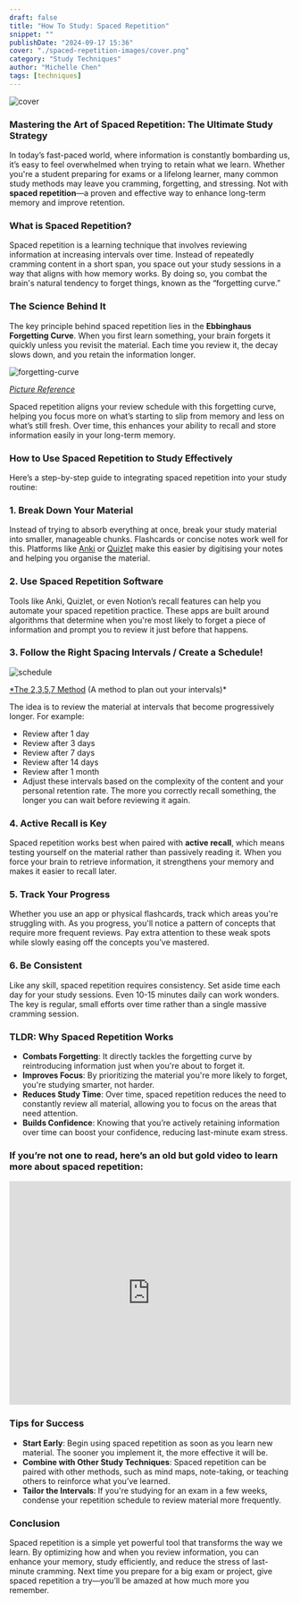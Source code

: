 ```yaml
---
draft: false
title: "How To Study: Spaced Repetition"
snippet: ""
publishDate: "2024-09-17 15:36"
cover: "./spaced-repetition-images/cover.png"
category: "Study Techniques"
author: "Michelle Chen"
tags: [techniques]
---
```


![cover](./spaced-repetition-images/cover.png)

### Mastering the Art of Spaced Repetition: The Ultimate Study Strategy

In today’s fast-paced world, where information is constantly bombarding us, it’s easy to feel overwhelmed when trying to retain what we learn. Whether you're a student preparing for exams or a lifelong learner, many common study methods may leave you cramming, forgetting, and stressing. Not with **spaced repetition**—a proven and effective way to enhance long-term memory and improve retention.

### What is Spaced Repetition?

Spaced repetition is a learning technique that involves reviewing information at increasing intervals over time. Instead of repeatedly cramming content in a short span, you space out your study sessions in a way that aligns with how memory works. By doing so, you combat the brain's natural tendency to forget things, known as the “forgetting curve.”

### The Science Behind It

The key principle behind spaced repetition lies in the **Ebbinghaus Forgetting Curve**. When you first learn something, your brain forgets it quickly unless you revisit the material. Each time you review it, the decay slows down, and you retain the information longer.

![forgetting-curve](./spaced-repetition-images/forgetting-curve.png)

[_Picture Reference_](https://www.google.com/url?sa=i&url=https%3A%2F%2Felearningindustry.com%2Fforgetting-curve-combat&psig=AOvVaw0S9UPbLwu-EZgsU5K_Keq3&ust=1726401749826000&source=images&cd=vfe&opi=89978449&ved=0CBQQjRxqFwoTCIijgOqxwogDFQAAAAAdAAAAABAE)

Spaced repetition aligns your review schedule with this forgetting curve, helping you focus more on what’s starting to slip from memory and less on what’s still fresh. Over time, this enhances your ability to recall and store information easily in your long-term memory.

### How to Use Spaced Repetition to Study Effectively

Here’s a step-by-step guide to integrating spaced repetition into your study routine:

### 1. **Break Down Your Material**

Instead of trying to absorb everything at once, break your study material into smaller, manageable chunks. Flashcards or concise notes work well for this. Platforms like [Anki](https://apps.ankiweb.net/) or [Quizlet](https://quizlet.com/ca) make this easier by digitising your notes and helping you organise the material.

### 2. **Use Spaced Repetition Software**

Tools like Anki, Quizlet, or even Notion’s recall features can help you automate your spaced repetition practice. These apps are built around algorithms that determine when you're most likely to forget a piece of information and prompt you to review it just before that happens.

### 3. **Follow the Right Spacing Intervals / Create a Schedule!**

![schedule](./spaced-repetition-images/schedule.png)

[\*The 2,3,5,7 Method](https://www.notion.so/Blog-Post-1-How-To-Study-Spaced-Repetition-6f4431fb53b3494b8e9ceeda75b46d8d?pvs=21) (A method to plan out your intervals)\*

The idea is to review the material at intervals that become progressively longer. For example:

- Review after 1 day
- Review after 3 days
- Review after 7 days
- Review after 14 days
- Review after 1 month
- Adjust these intervals based on the complexity of the content and your personal retention rate. The more you correctly recall something, the longer you can wait before reviewing it again.

### 4. **Active Recall is Key**

Spaced repetition works best when paired with **active recall**, which means testing yourself on the material rather than passively reading it. When you force your brain to retrieve information, it strengthens your memory and makes it easier to recall later.

### 5. **Track Your Progress**

Whether you use an app or physical flashcards, track which areas you're struggling with. As you progress, you'll notice a pattern of concepts that require more frequent reviews. Pay extra attention to these weak spots while slowly easing off the concepts you’ve mastered.

### 6. **Be Consistent**

Like any skill, spaced repetition requires consistency. Set aside time each day for your study sessions. Even 10-15 minutes daily can work wonders. The key is regular, small efforts over time rather than a single massive cramming session.

### TLDR: Why Spaced Repetition Works

- **Combats Forgetting**: It directly tackles the forgetting curve by reintroducing information just when you're about to forget it.
- **Improves Focus**: By prioritizing the material you're more likely to forget, you're studying smarter, not harder.
- **Reduces Study Time**: Over time, spaced repetition reduces the need to constantly review all material, allowing you to focus on the areas that need attention.
- **Builds Confidence**: Knowing that you’re actively retaining information over time can boost your confidence, reducing last-minute exam stress.

### **If you’re not one to read, here’s an old but gold video to learn more about spaced repetition:**

<iframe width="100%" height="400" src="https://www.youtube.com/embed/Z-zNHHpXoMM?si=XXOBHVvPIhX3rToc" title="YouTube video player" frameborder="0" allow="accelerometer; autoplay; clipboard-write; encrypted-media; gyroscope; picture-in-picture; web-share" referrerpolicy="strict-origin-when-cross-origin" allowfullscreen></iframe>

### Tips for Success

- **Start Early**: Begin using spaced repetition as soon as you learn new material. The sooner you implement it, the more effective it will be.
- **Combine with Other Study Techniques**: Spaced repetition can be paired with other methods, such as mind maps, note-taking, or teaching others to reinforce what you’ve learned.
- **Tailor the Intervals**: If you're studying for an exam in a few weeks, condense your repetition schedule to review material more frequently.

### Conclusion

Spaced repetition is a simple yet powerful tool that transforms the way we learn. By optimizing how and when you review information, you can enhance your memory, study efficiently, and reduce the stress of last-minute cramming. Next time you prepare for a big exam or project, give spaced repetition a try—you’ll be amazed at how much more you remember.
